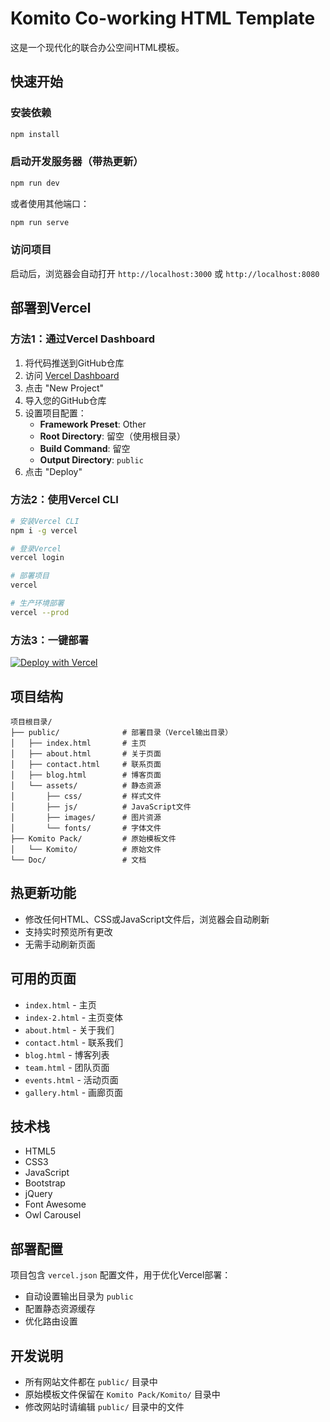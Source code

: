 # Komito Co-working HTML Template

这是一个现代化的联合办公空间HTML模板。

## 快速开始

### 安装依赖
```bash
npm install
```

### 启动开发服务器（带热更新）
```bash
npm run dev
```

或者使用其他端口：
```bash
npm run serve
```

### 访问项目
启动后，浏览器会自动打开 `http://localhost:3000` 或 `http://localhost:8080`

## 部署到Vercel

### 方法1：通过Vercel Dashboard
1. 将代码推送到GitHub仓库
2. 访问 [Vercel Dashboard](https://vercel.com/dashboard)
3. 点击 "New Project"
4. 导入您的GitHub仓库
5. 设置项目配置：
   - **Framework Preset**: Other
   - **Root Directory**: 留空（使用根目录）
   - **Build Command**: 留空
   - **Output Directory**: `public`
6. 点击 "Deploy"

### 方法2：使用Vercel CLI
```bash
# 安装Vercel CLI
npm i -g vercel

# 登录Vercel
vercel login

# 部署项目
vercel

# 生产环境部署
vercel --prod
```

### 方法3：一键部署
[![Deploy with Vercel](https://vercel.com/button)](https://vercel.com/new/clone?repository-url=https://github.com/eileenchen710/ninthresources.git&project-name=komito-co-working-template)

## 项目结构

```
项目根目录/
├── public/              # 部署目录（Vercel输出目录）
│   ├── index.html       # 主页
│   ├── about.html       # 关于页面
│   ├── contact.html     # 联系页面
│   ├── blog.html        # 博客页面
│   └── assets/          # 静态资源
│       ├── css/         # 样式文件
│       ├── js/          # JavaScript文件
│       ├── images/      # 图片资源
│       └── fonts/       # 字体文件
├── Komito Pack/         # 原始模板文件
│   └── Komito/          # 原始文件
└── Doc/                 # 文档
```

## 热更新功能

- 修改任何HTML、CSS或JavaScript文件后，浏览器会自动刷新
- 支持实时预览所有更改
- 无需手动刷新页面

## 可用的页面

- `index.html` - 主页
- `index-2.html` - 主页变体
- `about.html` - 关于我们
- `contact.html` - 联系我们
- `blog.html` - 博客列表
- `team.html` - 团队页面
- `events.html` - 活动页面
- `gallery.html` - 画廊页面

## 技术栈

- HTML5
- CSS3
- JavaScript
- Bootstrap
- jQuery
- Font Awesome
- Owl Carousel

## 部署配置

项目包含 `vercel.json` 配置文件，用于优化Vercel部署：
- 自动设置输出目录为 `public`
- 配置静态资源缓存
- 优化路由设置

## 开发说明

- 所有网站文件都在 `public/` 目录中
- 原始模板文件保留在 `Komito Pack/Komito/` 目录中
- 修改网站时请编辑 `public/` 目录中的文件 